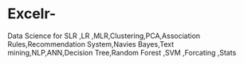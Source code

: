 # Excelr-
Data Science for SLR ,LR ,MLR,Clustering,PCA,Association Rules,Recommendation System,Navies Bayes,Text mining,NLP,ANN,Decision Tree,Random Forest ,SVM ,Forcating ,Stats 
